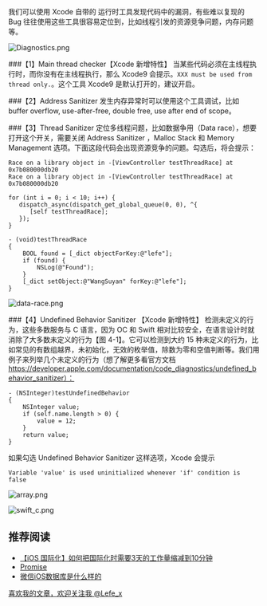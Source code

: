 我们可以使用 Xcode 自带的 运行时工具发现代码中的漏洞，有些难以复现的 Bug 往往使用这些工具很容易定位到，比如线程引发的资源竞争问题，内存问题等。

![Diagnostics.png](http://upload-images.jianshu.io/upload_images/1664496-c5648d4e765bac40.png?imageMogr2/auto-orient/strip%7CimageView2/2/w/1240)

###【1】Main thread checker【Xcode 新增特性】
当某些代码必须在主线程执行时，而你没有在主线程执行，那么 Xcode9 会提示。`XXX must be used from thread only.`。这个工具 Xcode9 是默认打开的，建议开启。

###【2】Address Sanitizer
发生内存异常时可以使用这个工具调试，比如 buffer overflow, use-after-free, double free, use after end of scope。

###【3】Thread Sanitizer
定位多线程问题，比如数据争用（Data race），想要打开这个开关，需要关闭 Address Sanitizer ，Malloc Stack 和 Memory Management 选项。下面这段代码会出现资源竞争的问题。勾选后，将会提示：

```
Race on a library object in -[ViewController testThreadRace] at 0x7b080000db20
Race on a library object in -[ViewController testThreadRace] at 0x7b080000db20

for (int i = 0; i < 10; i++) {
   dispatch_async(dispatch_get_global_queue(0, 0), ^{
      [self testThreadRace];
   });
}

- (void)testThreadRace
{
    BOOL found = [_dict objectForKey:@"lefe"];
    if (found) {
        NSLog(@"Found");
    }
    [_dict setObject:@"WangSuyan" forKey:@"lefe"];
}
```

![data-race.png](http://upload-images.jianshu.io/upload_images/1664496-f9c6b3230f76ba1a.png?imageMogr2/auto-orient/strip%7CimageView2/2/w/1240)


###【4】Undefined Behavior Sanitizer 【Xcode 新增特性】
检测未定义的行为，这些多数服务与 C 语言，因为 OC 和 Swift 相对比较安全，在语言设计时就消除了大多数未定义的行为【图 4-1】。它可以检测到大约 15 种未定义的行为，比如常见的有数组越界，未初始化，无效的枚举值，除数为零和空值判断等。我们用例子来列举几个未定义的行为（想了解更多看官方文档 https://developer.apple.com/documentation/code_diagnostics/undefined_behavior_sanitizer）：

```
- (NSInteger)testUndefinedBehavior
{
    NSInteger value;
    if (self.name.length > 0) {
        value = 12;
    }
    return value;
}
```
如果勾选 Undefined Behavior Sanitizer 这样选项，Xcode 会提示

```
Variable 'value' is used uninitialized whenever 'if' condition is false
```

![array.png](http://upload-images.jianshu.io/upload_images/1664496-22045995c854cc91.png?imageMogr2/auto-orient/strip%7CimageView2/2/w/1240)

![swift_c.png](http://upload-images.jianshu.io/upload_images/1664496-dd44a1d3df34e8fe.png?imageMogr2/auto-orient/strip%7CimageView2/2/w/1240)

## 推荐阅读

- [【iOS 国际化】如何把国际化时需要3天的工作量缩减到10分钟](http://www.jianshu.com/p/2c77f0d108c3)
- [Promise](http://www.jianshu.com/p/6bd083ff11b3)
- [微信iOS数据库是什么样的](http://www.jianshu.com/p/68e9f22f9680)

[喜欢我的文章，欢迎关注我 @Lefe_x](http://www.weibo.com/5953150140/profile?rightmod=1&wvr=6&mod=personnumber&is_all=1)
